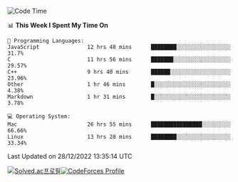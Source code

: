 
<!--START_SECTION:waka-->
![Code Time](http://img.shields.io/badge/Code%20Time-2%2C226%20hrs%201%20min-blue)

📊 **This Week I Spent My Time On** 

```text
💬 Programming Languages: 
JavaScript               12 hrs 48 mins      ████████░░░░░░░░░░░░░░░░░   31.7% 
C                        11 hrs 56 mins      ███████░░░░░░░░░░░░░░░░░░   29.57% 
C++                      9 hrs 40 mins       ██████░░░░░░░░░░░░░░░░░░░   23.96% 
Other                    1 hr 46 mins        █░░░░░░░░░░░░░░░░░░░░░░░░   4.38% 
Markdown                 1 hr 31 mins        █░░░░░░░░░░░░░░░░░░░░░░░░   3.78%

💻 Operating System: 
Mac                      26 hrs 55 mins      ████████████████░░░░░░░░░   66.66% 
Linux                    13 hrs 28 mins      ████████░░░░░░░░░░░░░░░░░   33.34%

```


 Last Updated on 28/12/2022 13:35:14 UTC
<!--END_SECTION:waka-->
[![Solved.ac프로필](http://mazassumnida.wtf/api/generate_badge?boj=hckim96)](https://solved.ac/hckim96)[![CodeForces Profile](https://cf.leed.at?id=hckim96)](https://codeforces.com/profile/hckim96)
